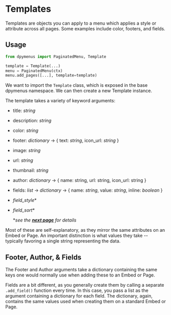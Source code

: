 # Templates

Templates are objects you can apply to a menu which applies a style or attribute across all pages. Some examples include color, footers, and fields.

## Usage

```python
from dpymenus import PaginatedMenu, Template

template = Template(...)
menu = PaginatedMenu(ctx)
menu.add_pages([...], template=template)
```

We want to import the `Template` class, which is exposed in the base dpymenus namespace. We can then create a new Template instance.

The template takes a variety of keyword arguments:

- title: *string*
- description: *string*
- color: *string*
- footer: *dictionary* -> { text: *string*, icon_url: *string* }
- image: *string*
- url: *string*
- thumbnail: *string*
- author: *dictionary* -> { name: string, url: string, icon_url: string }
- fields: *list* -> *dictionary* -> { name: *string*, value: *string*, inline: *boolean* }
- *field_style**
- *field_sort**

    **see the **[next page](./field_overrides.md)** for details*

Most of these are self-explanatory, as they mirror the same attributes on an Embed or Page. An important distinction is what values they take -- typically favoring a single string representing the data.

## Footer, Author, & Fields

The Footer and Author arguments take a dictionary containing the same keys one would normally use when adding these to an Embed or Page.

Fields are a bit different, as you generally create them by calling a separate `.add_field()` function every time. In this case, you pass a list as the argument containing a dictionary for each field. The dictionary, again, contains the same values used when creating them on a standard Embed or Page.
